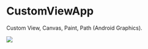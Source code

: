 # CustomViewApp
Custom View, Canvas, Paint, Path (Android Graphics).

<img src="https://s2.gifyu.com/images/ezgif.com-gif-makera9fb4b286e227d3d.gif"/>
